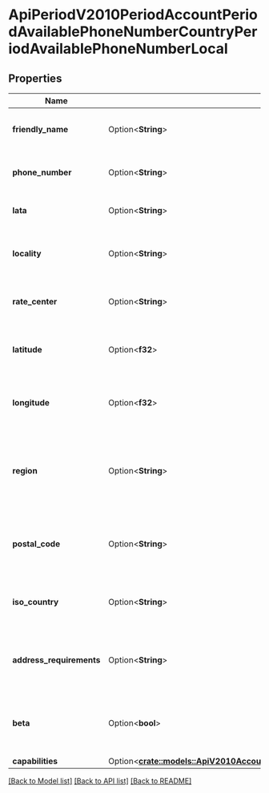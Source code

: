 # ApiPeriodV2010PeriodAccountPeriodAvailablePhoneNumberCountryPeriodAvailablePhoneNumberLocal

## Properties

Name | Type | Description | Notes
------------ | ------------- | ------------- | -------------
**friendly_name** | Option<**String**> | A formatted version of the phone number | [optional]
**phone_number** | Option<**String**> | The phone number in E.164 format | [optional]
**lata** | Option<**String**> | The LATA of this phone number | [optional]
**locality** | Option<**String**> | The locality or city of this phone number's location | [optional]
**rate_center** | Option<**String**> | The rate center of this phone number | [optional]
**latitude** | Option<**f32**> | The latitude of this phone number's location | [optional]
**longitude** | Option<**f32**> | The longitude of this phone number's location | [optional]
**region** | Option<**String**> | The two-letter state or province abbreviation of this phone number's location | [optional]
**postal_code** | Option<**String**> | The postal or ZIP code of this phone number's location | [optional]
**iso_country** | Option<**String**> | The ISO country code of this phone number | [optional]
**address_requirements** | Option<**String**> | The type of Address resource the phone number requires | [optional]
**beta** | Option<**bool**> | Whether the phone number is new to the Twilio platform | [optional]
**capabilities** | Option<[**crate::models::ApiV2010AccountAvailablePhoneNumberCountryAvailablePhoneNumberLocalCapabilities**](api_v2010_account_available_phone_number_country_available_phone_number_local_capabilities.md)> |  | [optional]

[[Back to Model list]](../README.md#documentation-for-models) [[Back to API list]](../README.md#documentation-for-api-endpoints) [[Back to README]](../README.md)



